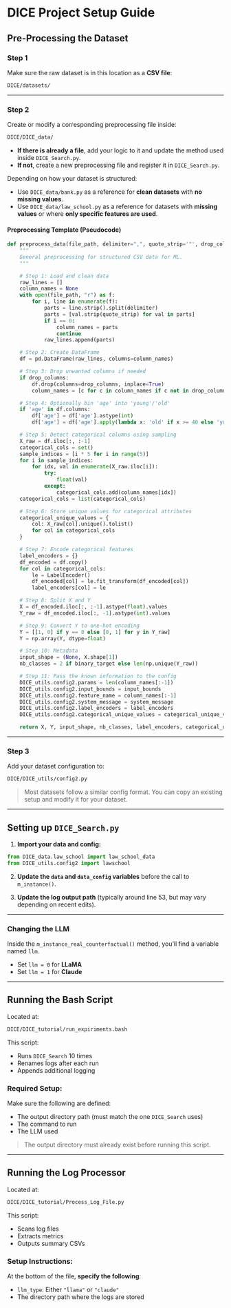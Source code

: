 # DICE Project Setup Guide

## Pre-Processing the Dataset

### Step 1

Make sure the raw dataset is in this location as a **CSV file**:  
```bash
DICE/datasets/
```

---

### Step 2

Create or modify a corresponding preprocessing file inside:  
```bash
DICE/DICE_data/
```

- **If there is already a file**, add your logic to it and update the method used inside `DICE_Search.py`.
- **If not**, create a new preprocessing file and register it in `DICE_Search.py`.

Depending on how your dataset is structured:
- Use `DICE_data/bank.py` as a reference for **clean datasets** with **no missing values**.
- Use `DICE_data/law_school.py` as a reference for datasets with **missing values** or where **only specific features are used**.

#### Preprocessing Template (Pseudocode)

```python
def preprocess_data(file_path, delimiter=",", quote_strip='"', drop_columns=None, binary_target=True):
    """
    General preprocessing for structured CSV data for ML.
    """

    # Step 1: Load and clean data
    raw_lines = []
    column_names = None
    with open(file_path, "r") as f:
        for i, line in enumerate(f):
            parts = line.strip().split(delimiter)
            parts = [val.strip(quote_strip) for val in parts]
            if i == 0:
                column_names = parts
                continue
            raw_lines.append(parts)

    # Step 2: Create DataFrame
    df = pd.DataFrame(raw_lines, columns=column_names)

    # Step 3: Drop unwanted columns if needed
    if drop_columns:
        df.drop(columns=drop_columns, inplace=True)
        column_names = [c for c in column_names if c not in drop_columns]

    # Step 4: Optionally bin 'age' into 'young'/'old'
    if 'age' in df.columns:
        df['age'] = df['age'].astype(int)
        df['age'] = df['age'].apply(lambda x: 'old' if x >= 40 else 'young')

    # Step 5: Detect categorical columns using sampling
    X_raw = df.iloc[:, :-1]
    categorical_cols = set()
    sample_indices = [i * 5 for i in range(5)]
    for i in sample_indices:
        for idx, val in enumerate(X_raw.iloc[i]):
            try:
                float(val)
            except:
                categorical_cols.add(column_names[idx])
    categorical_cols = list(categorical_cols)

    # Step 6: Store unique values for categorical attributes
    categorical_unique_values = {
        col: X_raw[col].unique().tolist()
        for col in categorical_cols
    }

    # Step 7: Encode categorical features
    label_encoders = {}
    df_encoded = df.copy()
    for col in categorical_cols:
        le = LabelEncoder()
        df_encoded[col] = le.fit_transform(df_encoded[col])
        label_encoders[col] = le

    # Step 8: Split X and Y
    X = df_encoded.iloc[:, :-1].astype(float).values
    Y_raw = df_encoded.iloc[:, -1].astype(int).values

    # Step 9: Convert Y to one-hot encoding
    Y = [[1, 0] if y == 0 else [0, 1] for y in Y_raw]
    Y = np.array(Y, dtype=float)

    # Step 10: Metadata
    input_shape = (None, X.shape[1])
    nb_classes = 2 if binary_target else len(np.unique(Y_raw))

    # Step 11: Pass the known information to the config
    DICE_utils.config2.params = len(column_names[:-1])
    DICE_utils.config2.input_bounds = input_bounds
    DICE_utils.config2.feature_name = column_names[:-1]
    DICE_utils.config2.system_message = system_message
    DICE_utils.config2.label_encoders = label_encoders
    DICE_utils.config2.categorical_unique_values = categorical_unique_values

    return X, Y, input_shape, nb_classes, label_encoders, categorical_unique_values
```

---

### Step 3

Add your dataset configuration to:  
```bash
DICE/DICE_utils/config2.py
```

> Most datasets follow a similar config format. You can copy an existing setup and modify it for your dataset.

---

## Setting up `DICE_Search.py`

1. **Import your data and config:**

```python
from DICE_data.law_school import law_school_data
from DICE_utils.config2 import lawschool
```

2. **Update the `data` and `data_config` variables** before the call to `m_instance()`.

3. **Update the log output path** (typically around line 53, but may vary depending on recent edits).

---

### Changing the LLM

Inside the `m_instance_real_counterfactual()` method, you’ll find a variable named `llm`.  
- Set `llm = 0` for **LLaMA**
- Set `llm = 1` for **Claude**

---

## Running the Bash Script

Located at:  
```bash
DICE/DICE_tutorial/run_expiriments.bash
```

This script:
- Runs `DICE_Search` 10 times
- Renames logs after each run
- Appends additional logging

### Required Setup:
Make sure the following are defined:
- The output directory path (must match the one `DICE_Search` uses)
- The command to run
- The LLM used

> The output directory must already exist before running this script.

---

## Running the Log Processor

Located at:  
```bash
DICE/DICE_tutorial/Process_Log_File.py
```

This script:
- Scans log files
- Extracts metrics
- Outputs summary CSVs

### Setup Instructions:
At the bottom of the file, **specify the following**:
- `llm_type`: Either `"llama"` or `"claude"`
- The directory path where the logs are stored